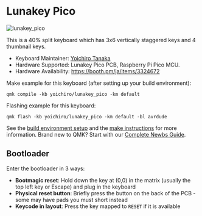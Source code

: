 # Lunakey Pico

![lunakey_pico](https://i.imgur.com/S5N8AFhh.jpg)

This is a 40% split keyboard which has 3x6 vertically staggered keys and 4 thumbnail keys.

* Keyboard Maintainer: [Yoichiro Tanaka](https://github.com/yoichiro)
* Hardware Supported: Lunakey Pico PCB, Raspberry Pi Pico MCU.
* Hardware Availability: https://booth.pm/ja/items/3324672

Make example for this keyboard (after setting up your build environment):

    qmk compile -kb yoichiro/lunakey_pico -km default

Flashing example for this keyboard:

    qmk flash -kb yoichiro/lunakey_pico -km default -bl avrdude

See the [build environment setup](https://docs.qmk.fm/#/getting_started_build_tools) and the [make instructions](https://docs.qmk.fm/#/getting_started_make_guide) for more information. Brand new to QMK? Start with our [Complete Newbs Guide](https://docs.qmk.fm/#/newbs).

## Bootloader

Enter the bootloader in 3 ways:

* **Bootmagic reset**: Hold down the key at (0,0) in the matrix (usually the top left key or Escape) and plug in the keyboard
* **Physical reset button**: Briefly press the button on the back of the PCB - some may have pads you must short instead
* **Keycode in layout**: Press the key mapped to `RESET` if it is available
